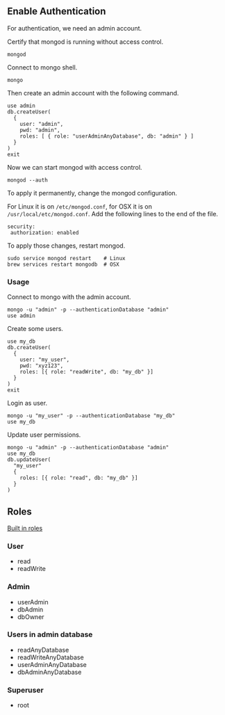 ---
---

## Enable Authentication

For authentication, we need an admin account.

Certify that mongod is running without access control.

```shell
mongod
```

Connect to mongo shell.

```shell
mongo
```

Then create an admin account with the following command.

```shell
use admin
db.createUser(
  {
    user: "admin",
    pwd: "admin",
    roles: [ { role: "userAdminAnyDatabase", db: "admin" } ]
  }
)
exit
```

Now we can start mongod with access control.

```shell
mongod --auth
```

To apply it permanently,
change the mongod configuration.

For Linux it is on `/etc/mongod.conf`,
for OSX it is on `/usr/local/etc/mongod.conf`.
Add the following lines to the end of the file.

```
security:
 authorization: enabled
```

To apply those changes, restart mongod.

```shell
sudo service mongod restart    # Linux
brew services restart mongodb  # OSX
```

### Usage

Connect to mongo with the admin account.

```shell
mongo -u "admin" -p --authenticationDatabase "admin"
use admin
```

Create some users.

```shell
use my_db
db.createUser(
  {
    user: "my_user",
    pwd: "xyz123",
    roles: [{ role: "readWrite", db: "my_db" }]
  }
)
exit
```

Login as user.

```shell
mongo -u "my_user" -p --authenticationDatabase "my_db"
use my_db
```

Update user permissions.

```shell
mongo -u "admin" -p --authenticationDatabase "admin"
use my_db
db.updateUser(
  "my_user"
  {
    roles: [{ role: "read", db: "my_db" }]
  }
)
```

## Roles

[Built in roles](https://docs.mongodb.com/manual/reference/built-in-roles/)

### User

- read
- readWrite

### Admin

- userAdmin
- dbAdmin
- dbOwner

### Users in admin database

- readAnyDatabase
- readWriteAnyDatabase
- userAdminAnyDatabase
- dbAdminAnyDatabase

### Superuser

- root
